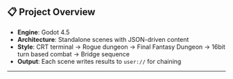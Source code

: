 ## 📋 **Project Overview**
- **Engine**: Godot 4.5
- **Architecture**: Standalone scenes with JSON-driven content
- **Style**: CRT terminal → Rogue dungeon → Final Fantasy Dungeon -> 16bit turn based combat -> Bridge sequence
- **Output**: Each scene writes results to `user://` for chaining

---